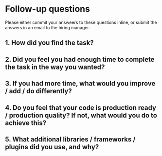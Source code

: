 # Follow-up questions
Please either commit your answeers to these questions inline, or submit the answers in an email to the hiring manager.

## 1. How did you find the task?


## 2. Did you feel you had enough time to complete the task in the way you wanted?


## 3. If you had more time, what would you improve / add / do differently?


## 4. Do you feel that your code is production ready / production quality? If not, what would you do to achieve this?


## 5. What additional libraries / frameworks / plugins did you use, and why?

